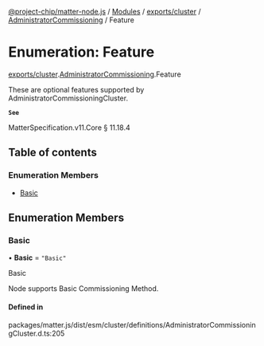 [@project-chip/matter-node.js](../README.md) / [Modules](../modules.md) / [exports/cluster](../modules/exports_cluster.md) / [AdministratorCommissioning](../modules/exports_cluster.AdministratorCommissioning.md) / Feature

# Enumeration: Feature

[exports/cluster](../modules/exports_cluster.md).[AdministratorCommissioning](../modules/exports_cluster.AdministratorCommissioning.md).Feature

These are optional features supported by AdministratorCommissioningCluster.

**`See`**

MatterSpecification.v11.Core § 11.18.4

## Table of contents

### Enumeration Members

- [Basic](exports_cluster.AdministratorCommissioning.Feature.md#basic)

## Enumeration Members

### Basic

• **Basic** = ``"Basic"``

Basic

Node supports Basic Commissioning Method.

#### Defined in

packages/matter.js/dist/esm/cluster/definitions/AdministratorCommissioningCluster.d.ts:205
